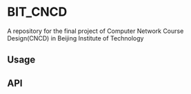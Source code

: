 # BIT_CNCD
A repository for the final project of Computer Network Course Design(CNCD) in Beijing Institute of Technology

## Usage


## API